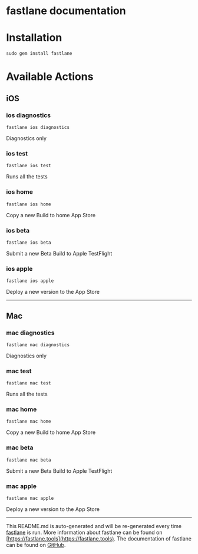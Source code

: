 fastlane documentation
================
# Installation
```
sudo gem install fastlane
```
# Available Actions
## iOS
### ios diagnostics
```
fastlane ios diagnostics
```
Diagnostics only
### ios test
```
fastlane ios test
```
Runs all the tests
### ios home
```
fastlane ios home
```
Copy a new Build to home App Store
### ios beta
```
fastlane ios beta
```
Submit a new Beta Build to Apple TestFlight
### ios apple
```
fastlane ios apple
```
Deploy a new version to the App Store

----

## Mac
### mac diagnostics
```
fastlane mac diagnostics
```
Diagnostics only
### mac test
```
fastlane mac test
```
Runs all the tests
### mac home
```
fastlane mac home
```
Copy a new Build to home App Store
### mac beta
```
fastlane mac beta
```
Submit a new Beta Build to Apple TestFlight
### mac apple
```
fastlane mac apple
```
Deploy a new version to the App Store

----

This README.md is auto-generated and will be re-generated every time [fastlane](https://fastlane.tools) is run.
More information about fastlane can be found on [https://fastlane.tools](https://fastlane.tools).
The documentation of fastlane can be found on [GitHub](https://github.com/fastlane/fastlane/tree/master/fastlane).
